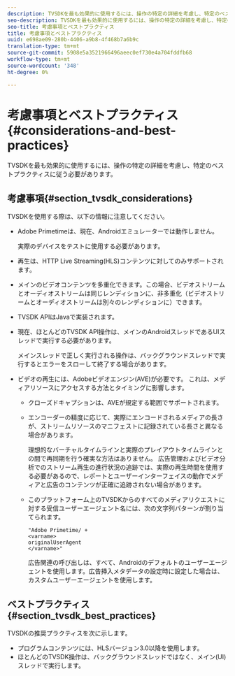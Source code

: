 ```yaml
---
description: TVSDKを最も効果的に使用するには、操作の特定の詳細を考慮し、特定のベストプラクティスに従う必要があります。
seo-description: TVSDKを最も効果的に使用するには、操作の特定の詳細を考慮し、特定のベストプラクティスに従う必要があります。
seo-title: 考慮事項とベストプラクティス
title: 考慮事項とベストプラクティス
uuid: e698ae09-280b-4406-a9b8-4f468b7a6b9c
translation-type: tm+mt
source-git-commit: 5908e5a3521966496aeec0ef730e4a704fddfb68
workflow-type: tm+mt
source-wordcount: '348'
ht-degree: 0%

---
```



# 考慮事項とベストプラクティス{#considerations-and-best-practices}

TVSDKを最も効果的に使用するには、操作の特定の詳細を考慮し、特定のベストプラクティスに従う必要があります。

## 考慮事項{#section_tvsdk_considerations}

TVSDKを使用する際は、以下の情報に注意してください。

* Adobe Primetimeは、現在、Androidエミュレーターでは動作しません。

   実際のデバイスをテストに使用する必要があります。
* 再生は、HTTP Live Streaming(HLS)コンテンツに対してのみサポートされます。
* メインのビデオコンテンツを多重化できます。この場合、ビデオストリームとオーディオストリームは同じレンディションに、非多重化（ビデオストリームとオーディオストリームは別々のレンディションに）できます。
* TVSDK APIはJavaで実装されます。
* 現在、ほとんどのTVSDK API操作は、メインのAndroidスレッドであるUIスレッドで実行する必要があります。

   メインスレッドで正しく実行される操作は、バックグラウンドスレッドで実行するとエラーをスローして終了する場合があります。
* ビデオの再生には、Adobeビデオエンジン(AVE)が必要です。 これは、メディアリソースにアクセスする方法とタイミングに影響します。

   * クローズドキャプションは、AVEが規定する範囲でサポートされます。
   * エンコーダーの精度に応じて、実際にエンコードされるメディアの長さが、ストリームリソースのマニフェストに記録されている長さと異なる場合があります。

      理想的なバーチャルタイムラインと実際のプレイアウトタイムラインとの間で再同期を行う確実な方法はありません。 広告管理およびビデオ分析でのストリーム再生の進行状況の追跡では、実際の再生時間を使用する必要があるので、レポートとユーザーインターフェイスの動作でメディアと広告のコンテンツが正確に追跡されない場合があります。
   * このプラットフォーム上のTVSDKからのすべてのメディアリクエストに対する受信ユーザーエージェント名には、次の文字列パターンが割り当てられます。

      ```
      "Adobe Primetime/ + 
      <varname>
      originalUserAgent
      </varname>" 
      ```

      広告関連の呼び出しは、すべて、Androidのデフォルトのユーザーエージェントを使用します。広告挿入メタデータの設定時に設定した場合は、カスタムユーザーエージェントを使用します。

## ベストプラクティス{#section_tvsdk_best_practices}

TVSDKの推奨プラクティスを次に示します。

* プログラムコンテンツには、HLSバージョン3.0以降を使用します。
* ほとんどのTVSDK操作は、バックグラウンドスレッドではなく、メイン(UI)スレッドで実行します。
